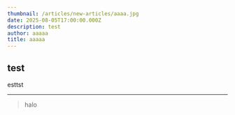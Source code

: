 ```yaml
---
thumbnail: /articles/new-articles/aaaa.jpg
date: 2025-08-05T17:00:00.000Z
description: test
author: aaaaa
title: aaaaa
---
```


## test

esttst

---

> halo
